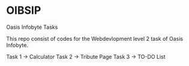 # OIBSIP
Oasis Infobyte Tasks

This repo consist of codes for the Webdevlopment level 2 task of Oasis Infobyte.

Task 1 -> Calculator 
Task 2 -> Tribute Page
Task 3 -> TO-DO List 


